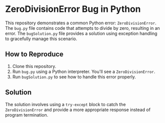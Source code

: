 # ZeroDivisionError Bug in Python

This repository demonstrates a common Python error: `ZeroDivisionError`. The `bug.py` file contains code that attempts to divide by zero, resulting in an error. The `bugSolution.py` file provides a solution using exception handling to gracefully manage this scenario.

## How to Reproduce

1. Clone this repository.
2. Run `bug.py` using a Python interpreter. You'll see a `ZeroDivisionError`.
3. Run `bugSolution.py` to see how to handle this error properly.

## Solution

The solution involves using a `try-except` block to catch the `ZeroDivisionError` and provide a more appropriate response instead of program termination.